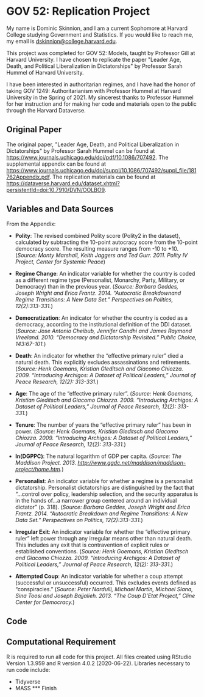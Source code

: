 # GOV 52: Replication Project

My name is Dominic Skinnion, and I am a current Sophomore at Harvard College studying Government and Statistics. If you would like to reach me, my email is dskinnion@college.harvard.edu.

This project was completed for GOV 52: Models, taught by Professor Gill at Harvard University. I have chosen to replicate the paper "Leader Age, Death, and Political Liberalization in Dictatorships" by Professor Sarah Hummel of Harvard University.

I have been interested in authoritarian regimes, and I have had the honor of taking GOV 1249: Authoritarianism with Professor Hummel at Harvard University in the Spring of 2021. My sincerest thanks to Professor Hummel for her instruction and for making her code and materials open to the public through the Harvard Dataverse.

## Original Paper

The original paper, "Leader Age, Death, and Political Liberalization in Dictatorships" by Professor Sarah Hummel can be found at https://www.journals.uchicago.edu/doi/pdf/10.1086/707492. The supplemental appendix can be found at https://www.journals.uchicago.edu/doi/suppl/10.1086/707492/suppl_file/181762Appendix.pdf. The replication materials can be found at https://dataverse.harvard.edu/dataset.xhtml?persistentId=doi:10.7910/DVN/OOLBO9. 

## Variables and Data Sources

From the Appendix:

* **Polity**: The revised combined Polity score (Polity2 in the dataset), calculated by subtracting the 10-point autocracy score from the 10-point democracy score. The resulting measure ranges from -10 to +10. (*Source: Monty Marshall, Keith Jaggers and Ted Gurr. 2011. Polity IV Project, Center for Systemic Peace*)

* **Regime Change**: An indicator variable for whether the country is coded as a different regime type (Personalist, Monarchy, Party, Military, or Democracy) than in the previous year. (*Source: Barbara Geddes, Joseph Wright and Erica Frantz. 2014. “Autocratic Breakdownand Regime Transitions: A New Data Set.” Perspectives on Politics, 12(2):313-331.*)

* **Democratization**: An indicator for whether the country is coded as a democracy, according to the institutional definition of the DDI dataset. (*Source: Jose Antonio Cheibub, Jennifer Gandhi and James Raymond Vreeland. 2010. “Democracy and Dictatorship Revisited.” Public Choice, 143:67-101.*)

* **Death**: An indicator for whether the “effective primary ruler” died a natural death. This explicitly excludes assassinations and retirements. (*Source: Henk Goemans, Kristian Gleditsch and Giacomo Chiozza. 2009. “Introducing Archigos: A Dataset of Political Leaders,” Journal of Peace Research, 12(2): 313-331.*)

* **Age**: The age of the “effective primary ruler”. (*Source: Henk Goemans, Kristian Gleditsch and Giacomo Chiozza. 2009. “Introducing Archigos: A Dataset of Political Leaders,” Journal of Peace Research, 12(2): 313-331.*)

* **Tenure**: The number of years the “effective primary ruler” has been in power. (*Source: Henk Goemans, Kristian Gleditsch and Giacomo Chiozza. 2009. “Introducing Archigos: A Dataset of Political Leaders,” Journal of Peace Research, 12(2): 313-331.*)

* **ln(DGPPC)**: The natural logarithm of GDP per capita. (*Source: The Maddison Project. 2013. http://www.ggdc.net/maddison/maddison-project/home.htm.*)

* **Personalist**: An indicator variable for whether a regime is a personalist dictatorship. Personalist dictatorships are distinguished by the fact that “...control over policy, leadership selection, and the security apparatus is in the hands of...a narrower group centered around an individual dictator” (p. 318). (*Source: Barbara Geddes, Joseph Wright and Erica Frantz. 2014. “Autocratic Breakdown and Regime Transitions: A New Data Set.” Perspectives on Politics, 12(2):313-331.*)

* **Irregular Exit**: An indicator variable for whether the “effective primary ruler” left power through any irregular means other than natural death. This includes any exit that is contravention of explicit rules or established conventions. (*Source: Henk Goemans, Kristian Gleditsch and Giacomo Chiozza. 2009. “Introducing Archigos: A Dataset of Political Leaders,” Journal of Peace Research, 12(2): 313-331.*)

* **Attempted Coup**: An indicator variable for whether a coup attempt (successful or unsuccessful) occurred. This excludes events defined as “conspiracies.” (*Source: Peter Nardulli, Michael Martin, Michael Slana, Sina Toosi and Joseph Bajjalieh. 2013. “The Coup D’Etat Project,” Cline Center for Democracy.*)

## Code

## Computational Requirement
R is required to run all code for this project. All files created using RStudio Version 1.3.959 and R version 4.0.2 (2020-06-22). Libraries necessary to run code include:

* Tidyverse
* MASS
 *** Finish


